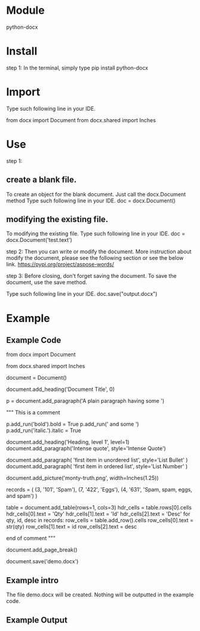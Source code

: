# Module
python-docx

# Install
step 1: 
In the terminal, simply type
pip install python-docx

# Import
Type such following line in your IDE.

from docx import Document
from docx.shared import Inches

# Use
step 1:
## create a blank file.
To create an object for the blank document.
Just call the docx.Document method
Type such following line in your IDE.
doc = docx.Document()

## modifying the existing file.
To modifying the existing file.
Type such following line in your IDE.
doc = docx.Document('test.text')

step 2:
Then you can write or modify the document.
More instruction about modify the document, 
please see the following section or see the below link.
https://pypi.org/project/aspose-words/

step 3:
Before closing, don't forget saving the document.
To save the document, use the save method.

Type such following line in your IDE.
doc.save("output.docx")

# Example
## Example Code

from docx import Document

from docx.shared import Inches

document = Document()

document.add_heading('Document Title', 0)

p = document.add_paragraph('A plain paragraph having some ')

"""
This is a comment

p.add_run('bold').bold = True
p.add_run(' and some ')
p.add_run('italic.').italic = True

document.add_heading('Heading, level 1', level=1)
document.add_paragraph('Intense quote', style='Intense Quote')

document.add_paragraph(
    'first item in unordered list', style='List Bullet'
)
document.add_paragraph(
    'first item in ordered list', style='List Number'
)

document.add_picture('monty-truth.png', width=Inches(1.25))

records = (
    (3, '101', 'Spam'),
    (7, '422', 'Eggs'),
    (4, '631', 'Spam, spam, eggs, and spam')
)

table = document.add_table(rows=1, cols=3)
hdr_cells = table.rows[0].cells
hdr_cells[0].text = 'Qty'
hdr_cells[1].text = 'Id'
hdr_cells[2].text = 'Desc'
for qty, id, desc in records:
    row_cells = table.add_row().cells
    row_cells[0].text = str(qty)
    row_cells[1].text = id
    row_cells[2].text = desc
    
end of comment
"""

document.add_page_break()

document.save('demo.docx')

## Example intro
The file demo.docx will be created. 
Nothing will be outputted in the example code.

## Example Output
